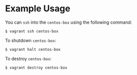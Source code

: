 # Example Usage

You can `ssh` into the `centos-box` using the following command:
```
$ vagrant ssh centos-box
```

To shutdown `centos-box`:
```
$ vagrant halt centos-box
```

To destroy `centos-box`:
```
$ vagrant destroy centos-box
```
